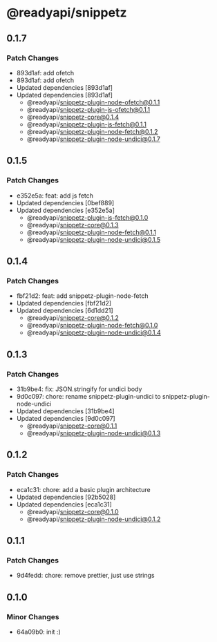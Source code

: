 # @readyapi/snippetz

## 0.1.7

### Patch Changes

- 893d1af: add ofetch
- 893d1af: add ofetch
- Updated dependencies [893d1af]
- Updated dependencies [893d1af]
  - @readyapi/snippetz-plugin-node-ofetch@0.1.1
  - @readyapi/snippetz-plugin-js-ofetch@0.1.1
  - @readyapi/snippetz-core@0.1.4
  - @readyapi/snippetz-plugin-js-fetch@0.1.1
  - @readyapi/snippetz-plugin-node-fetch@0.1.2
  - @readyapi/snippetz-plugin-node-undici@0.1.7

## 0.1.5

### Patch Changes

- e352e5a: feat: add js fetch
- Updated dependencies [0bef889]
- Updated dependencies [e352e5a]
  - @readyapi/snippetz-plugin-js-fetch@0.1.0
  - @readyapi/snippetz-core@0.1.3
  - @readyapi/snippetz-plugin-node-fetch@0.1.1
  - @readyapi/snippetz-plugin-node-undici@0.1.5

## 0.1.4

### Patch Changes

- fbf21d2: feat: add snippetz-plugin-node-fetch
- Updated dependencies [fbf21d2]
- Updated dependencies [6d1dd21]
  - @readyapi/snippetz-core@0.1.2
  - @readyapi/snippetz-plugin-node-fetch@0.1.0
  - @readyapi/snippetz-plugin-node-undici@0.1.4

## 0.1.3

### Patch Changes

- 31b9be4: fix: JSON.stringify for undici body
- 9d0c097: chore: rename snippetz-plugin-undici to snippetz-plugin-node-undici
- Updated dependencies [31b9be4]
- Updated dependencies [9d0c097]
  - @readyapi/snippetz-core@0.1.1
  - @readyapi/snippetz-plugin-node-undici@0.1.3

## 0.1.2

### Patch Changes

- eca1c31: chore: add a basic plugin architecture
- Updated dependencies [92b5028]
- Updated dependencies [eca1c31]
  - @readyapi/snippetz-core@0.1.0
  - @readyapi/snippetz-plugin-node-undici@0.1.2

## 0.1.1

### Patch Changes

- 9d4fedd: chore: remove prettier, just use strings

## 0.1.0

### Minor Changes

- 64a09b0: init :)
